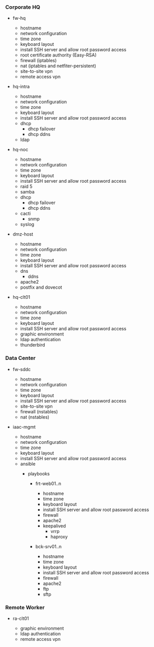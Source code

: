 
### Corporate HQ

- fw-hq

  - hostname
  - network configuration
  - time zone
  - keyboard layout
  - install SSH server and allow root password access
  - root certificate authority (Easy-RSA)
  - firewall (iptables)
  - nat (iptables and netfiter-persistent)
  - site-to-site vpn
  - remote access vpn

- hq-intra

  - hostname
  - network configuration
  - time zone
  - keyboard layout
  - install SSH server and allow root password access
  - dhcp
    - dhcp failover
    - dhcp ddns
  - ldap

- hq-noc

  - hostname
  - network configuration
  - time zone
  - keyboard layout
  - install SSH server and allow root password access
  - raid 5
  - samba
  - dhcp
    - dhcp failover
    - dhcp ddns
  - cacti
    - snmp
  - syslog

- dmz-host

  - hostname
  - network configuration
  - time zone
  - keyboard layout
  - install SSH server and allow root password access
  - dns
    - ddns
  - apache2
  - postfix and dovecot

- hq-clt01

  - hostname
  - network configuration
  - time zone
  - keyboard layout
  - install SSH server and allow root password access
  - graphic environment
  - ldap authentication
  - thunderbird

### Data Center

- fw-sddc

  - hostname
  - network configuration
  - time zone
  - keyboard layout
  - install SSH server and allow root password access
  - site-to-site vpn
  - firewall (nstables)
  - nat (nstables)

- iaac-mgmt

  - hostname
  - network configuration
  - time zone
  - keyboard layout
  - install SSH server and allow root password access
  - ansible
    - playbooks

      - frt-web01..n

        - hostname
        - time zone
        - keyboard layout
        - install SSH server and allow root password access
        - firewall
        - apache2
        - keepalived
          - vrrp
          - haproxy

      - bck-srv01..n
      
        - hostname
        - time zone
        - keyboard layout
        - install SSH server and allow root password access
        - firewall
        - apache2
        - ftp
        - sftp

### Remote Worker

- ra-clt01

  - graphic environment
  - ldap authentication
  - remote access vpn
